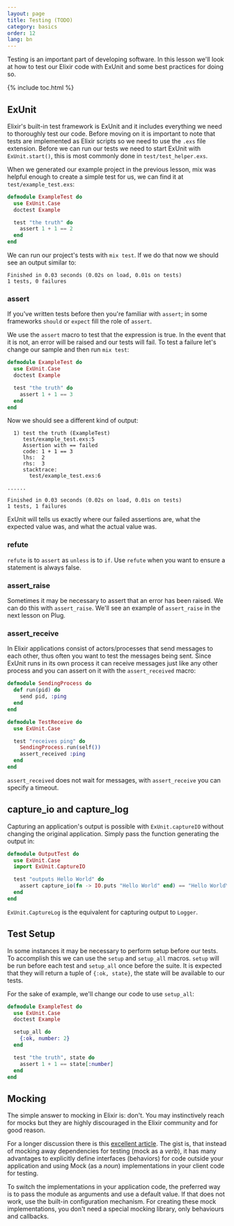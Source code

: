 ```yaml
---
layout: page
title: Testing (TODO)
category: basics
order: 12
lang: bn
---
```


Testing is an important part of developing software.  In this lesson we'll look at how to test our Elixir code with ExUnit and some best practices for doing so.

{% include toc.html %}

## ExUnit

Elixir's built-in test framework is ExUnit and it includes everything we need to thoroughly test our code.  Before moving on it is important to note that tests are implemented as Elixir scripts so we need to use the `.exs` file extension.  Before we can run our tests we need to start ExUnit with `ExUnit.start()`, this is most commonly done in `test/test_helper.exs`.

When we generated our example project in the previous lesson, mix was helpful enough to create a simple test for us, we can find it at `test/example_test.exs`:

```elixir
defmodule ExampleTest do
  use ExUnit.Case
  doctest Example

  test "the truth" do
    assert 1 + 1 == 2
  end
end
```

We can run our project's tests with `mix test`.  If we do that now we should see an output similar to:

```shell
Finished in 0.03 seconds (0.02s on load, 0.01s on tests)
1 tests, 0 failures
```

### assert

If you've written tests before then you're familiar with `assert`; in some frameworks `should` or `expect` fill the role of `assert`.

We use the `assert` macro to test that the expression is true.  In the event that it is not, an error will be raised and our tests will fail.  To test a failure let's change our sample and then run `mix test`:

```elixir
defmodule ExampleTest do
  use ExUnit.Case
  doctest Example

  test "the truth" do
    assert 1 + 1 == 3
  end
end
```

Now we should see a different kind of output:

```shell
  1) test the truth (ExampleTest)
     test/example_test.exs:5
     Assertion with == failed
     code: 1 + 1 == 3
     lhs:  2
     rhs:  3
     stacktrace:
       test/example_test.exs:6

......

Finished in 0.03 seconds (0.02s on load, 0.01s on tests)
1 tests, 1 failures
```

ExUnit will tells us exactly where our failed assertions are, what the expected value was, and what the actual value was.

### refute

`refute` is to `assert` as `unless` is to `if`.  Use `refute` when you want to ensure a statement is always false.

### assert_raise

Sometimes it may be necessary to assert that an error has been raised.  We can do this with `assert_raise`.  We'll see an example of `assert_raise` in the next lesson on Plug.

### assert_receive

In Elixir applications consist of actors/processes that send messages to each other, thus often you want to test the messages being sent. Since ExUnit runs in its own process it can receive messages just like any other process and you can assert on it with the `assert_received` macro:

```elixir
defmodule SendingProcess do
  def run(pid) do
    send pid, :ping
  end
end

defmodule TestReceive do
  use ExUnit.Case

  test "receives ping" do
    SendingProcess.run(self())
    assert_received :ping
  end
end
```

`assert_received` does not wait for messages, with `assert_receive` you can specify a timeout.

## capture_io and capture_log

Capturing an application's output is possible with `ExUnit.captureIO` without changing the original application. Simply pass the function generating the output in:

```elixir
defmodule OutputTest do
  use ExUnit.Case
  import ExUnit.CaptureIO

  test "outputs Hello World" do
    assert capture_io(fn -> IO.puts "Hello World" end) == "Hello World\n"
  end
end
```

`ExUnit.CaptureLog` is the equivalent for capturing output to `Logger`.

## Test Setup

In some instances it may be necessary to perform setup before our tests.  To accomplish this we can use the `setup` and `setup_all` macros.  `setup` will be run before each test and `setup_all` once before the suite.  It is expected that they will return a tuple of `{:ok, state}`, the state will be available to our tests.

For the sake of example, we'll change our code to use `setup_all`:

```elixir
defmodule ExampleTest do
  use ExUnit.Case
  doctest Example

  setup_all do
    {:ok, number: 2}
  end

  test "the truth", state do
    assert 1 + 1 == state[:number]
  end
end
```

## Mocking

The simple answer to mocking in Elixir is: don't.  You may instinctively reach for mocks but they are highly discouraged in the Elixir community and for good reason. 

For a longer discussion there is this [excellent article](http://blog.plataformatec.com.br/2015/10/mocks-and-explicit-contracts/). The gist is, that instead of mocking away dependencies for testing (mock as a *verb*), it has many advantages to explicitly define interfaces (behaviors) for code outside your application and using Mock (as a *noun*) implementations in your client code for testing.

To switch the implementations in your application code, the preferred way is to pass the module as arguments and use a default value. If that does not work, use the built-in configuration mechanism. For creating these mock implementations, you don't need a special mocking library, only behaviours and callbacks. 
